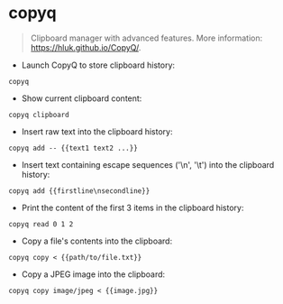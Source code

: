 # copyq

> Clipboard manager with advanced features.
> More information: <https://hluk.github.io/CopyQ/>.

- Launch CopyQ to store clipboard history:

`copyq`

- Show current clipboard content:

`copyq clipboard`

- Insert raw text into the clipboard history:

`copyq add -- {{text1 text2 ...}}`

- Insert text containing escape sequences ('\n', '\t') into the clipboard history:

`copyq add {{firstline\nsecondline}}`

- Print the content of the first 3 items in the clipboard history:

`copyq read 0 1 2`

- Copy a file's contents into the clipboard:

`copyq copy < {{path/to/file.txt}}`

- Copy a JPEG image into the clipboard:

`copyq copy image/jpeg < {{image.jpg}}`
